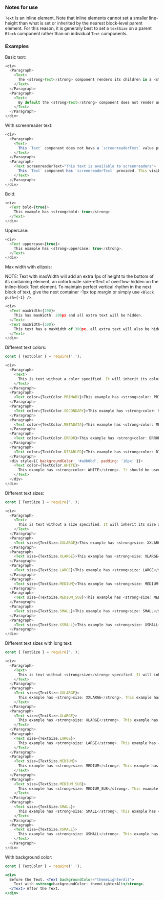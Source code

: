 ### Notes for use

`Text` is an inline element. Note that inline elements cannot set a smaller line-height than what is set or inherited by the nearest block-level parent element. For this reason, it is generally best to set a `textSize` on a parent `Block` component rather than on individual `Text` components.

### Examples

Basic text:

```js { "props": { "data-description": "basic" } }
<div>
  <Paragraph>
    <Text>
      The <strong>Text</strong> component renders its children in a <strong>span</strong>. It's a convenient way to render a piece of text with a specific size. Text will support more options in the future.
    </Text>
  </Paragraph>
  <Paragraph>
    <Text>
      By default the <strong>Text</strong> component does not render any styling so it can inherit styles of its parent.
    </Text>
  </Paragraph>
</div>
```

With screenreader text:

```js { "props": { "data-description": "with screenreader text" } }
<div>
  <Paragraph>
    <Text>
      This `Text` component does not have a `screenreaderText` value provided.
    </Text>
  </Paragraph>
  <Paragraph>
    <Text screenreaderText="This text is available to screenreaders">
      This `Text` component has `screenreaderText` provided. This visible text is hidden from screenreaders while the screenreaderText value is made available to them.
    </Text>
  </Paragraph>
</div>
```

Bold:

```js { "props": { "data-description": "bold" } }
<div>
  <Text bold={true}>
    This example has <strong>bold: true</strong>.
  </Text>
</div>
```

Uppercase:

```js { "props": { "data-description": "uppercase" } }
<div>
  <Text uppercase={true}>
    This example has <strong>uppercase: true</strong>.
  </Text>
</div>
```

Max width with ellipsis:

NOTE: Text with maxWidth will add an extra 1px of height to the bottom of its containing element, an unfortunate side-effect of overflow-hidden on the inline-block Text element. To maintain perfect vertical rhythm in the next block of text, give the next container -1px top margin or simply use `<Block push={-1} />`.

```js { "props": { "data-description": "max width with ellipsis" } }
<div>
  <Text maxWidth={200}>
    This has maxWidth: 200px and all extra text will be hidden.
  </Text>
  <Text maxWidth={300}>
    This text has a maxWidth of 300px, all extra text will also be hidden.
  </Text>
</div>
```

Different text colors:

```js { "props": { "data-description": "colors" } }
const { TextColor } = require('.');

<div>
  <Paragraph>
    <Text>
      This is text without a color specified. It will inherit its color from its parent.
    </Text>
  </Paragraph>
  <Paragraph>
    <Text color={TextColor.PRIMARY}>This example has <strong>color: PRIMARY</strong>.</Text>
  </Paragraph>
  <Paragraph>
    <Text color={TextColor.SECONDARY}>This example has <strong>color: SECONDARY</strong>.</Text>
  </Paragraph>
  <Paragraph>
    <Text color={TextColor.METADATA}>This example has <strong>color: METADATA</strong>.</Text>
  </Paragraph>
  <Paragraph>
    <Text color={TextColor.ERROR}>This example has <strong>color: ERROR</strong>.</Text>
  </Paragraph>
  <Paragraph>
    <Text color={TextColor.DISABLED}>This example has <strong>color: DISABLED</strong>.</Text>
  </Paragraph>
  <div style={{ backgroundColor: '#a8b0bd', padding: '16px' }}>
    <Text color={TextColor.WHITE}>
      This example has <strong>color: WHITE</strong>. It should be used where the background is a darker color.
    </Text>
  </div>
</div>
```

Different text sizes:

```js { "props": { "data-description": "sizes" } }
const { TextSize } = require('.');

<div>
  <Paragraph>
    <Text>
      This is text without a size specified. It will inherit its size and line-height from its parent.
    </Text>
  </Paragraph>
  <Paragraph>
    <Text size={TextSize.XXLARGE}>This example has <strong>size: XXLARGE</strong>.</Text>
  </Paragraph>
  <Paragraph>
    <Text size={TextSize.XLARGE}>This example has <strong>size: XLARGE</strong>.</Text>
  </Paragraph>
  <Paragraph>
    <Text size={TextSize.LARGE}>This example has <strong>size: LARGE</strong>.</Text>
  </Paragraph>
  <Paragraph>
    <Text size={TextSize.MEDIUM}>This example has <strong>size: MEDIUM</strong>.</Text>
  </Paragraph>
  <Paragraph>
    <Text size={TextSize.MEDIUM_SUB}>This example has <strong>size: MEDIUM_SUB</strong>.</Text>
  </Paragraph>
  <Paragraph>
    <Text size={TextSize.SMALL}>This example has <strong>size: SMALL</strong>.</Text>
  </Paragraph>
  <Paragraph>
    <Text size={TextSize.XSMALL}>This example has <strong>size: XSMALL</strong>.</Text>
  </Paragraph>
</div>
```

Different text sizes with long text:

```js { "props": { "data-description": "sizes long" } }
const { TextSize } = require('.');

<div>
  <Paragraph>
    <Text>
      This is text without <strong>size</strong> specified. It will inherit its size and line-height from its parent. This is text without <strong>size</strong> specified. It will inherit its size and line-height from its parent. This is text without <strong>size</strong> specified. It will inherit its size and line-height from its parent.
    </Text>
  </Paragraph>
  <Paragraph>
    <Text size={TextSize.XXLARGE}>
      This example has <strong>size: XXLARGE</strong>. This example has <strong>size: XXLARGE</strong>. This example has <strong>size: XXLARGE</strong>. This example has <strong>size: XXLARGE</strong>. This example has <strong>size: XXLARGE</strong>. This example has <strong>size: XXLARGE</strong>. This example has <strong>size: XXLARGE</strong>.
    </Text>
  </Paragraph>
  <Paragraph>
    <Text size={TextSize.XLARGE}>
      This example has <strong>size: XLARGE</strong>. This example has <strong>size: XLARGE</strong>. This example has <strong>size: XLARGE</strong>. This example has <strong>size: XLARGE</strong>. This example has <strong>size: XLARGE</strong>. This example has <strong>size: XLARGE</strong>. This example has <strong>size: XLARGE</strong>. This example has <strong>size: XLARGE</strong>.
    </Text>
  </Paragraph>
  <Paragraph>
    <Text size={TextSize.LARGE}>
      This example has <strong>size: LARGE</strong>. This example has <strong>size: LARGE</strong>. This example has <strong>size: LARGE</strong>. This example has <strong>size: LARGE</strong>. This example has <strong>size: LARGE</strong>. This example has <strong>size: LARGE</strong>. This example has <strong>size: LARGE</strong>. This example has <strong>size: LARGE</strong>.
    </Text>
  </Paragraph>
  <Paragraph>
    <Text size={TextSize.MEDIUM}>
      This example has <strong>size: MEDIUM</strong>. This example has <strong>size: MEDIUM</strong>. This example has <strong>size: MEDIUM</strong>. This example has <strong>size: MEDIUM</strong>. This example has <strong>size: MEDIUM</strong>. This example has <strong>size: MEDIUM</strong>. This example has <strong>size: MEDIUM</strong>. This example has <strong>size: MEDIUM</strong>.
    </Text>
  </Paragraph>
  <Paragraph>
    <Text size={TextSize.MEDIUM_SUB}>
      This example has <strong>size: MEDIUM_SUB</strong>. This example has <strong>size: MEDIUM_SUB</strong>. This example has <strong>size: MEDIUM_SUB</strong>. This example has <strong>size: MEDIUM_SUB</strong>. This example has <strong>size: MEDIUM_SUB</strong>. This example has <strong>size: MEDIUM_SUB</strong>. This example has <strong>size: MEDIUM_SUB</strong>.
    </Text>
  </Paragraph>
  <Paragraph>
    <Text size={TextSize.SMALL}>
      This example has <strong>size: SMALL</strong>. This example has <strong>size: SMALL</strong>. This example has <strong>size: SMALL</strong>. This example has <strong>size: SMALL</strong>. This example has <strong>size: SMALL</strong>. This example has <strong>size: SMALL</strong>. This example has <strong>size: SMALL</strong>. This example has <strong>size: SMALL</strong>.
    </Text>
  </Paragraph>
  <Paragraph>
    <Text size={TextSize.XSMALL}>
      This example has <strong>size: XSMALL</strong>. This example has <strong>size: XSMALL</strong>. This example has <strong>size: XSMALL</strong>. This example has <strong>size: XSMALL</strong>. This example has <strong>size: XSMALL</strong>. This example has <strong>size: XSMALL</strong>. This example has <strong>size: XSMALL</strong>. This example has <strong>size: XSMALL</strong>.
    </Text>
  </Paragraph>
</div>
```

With background color:
```jsx { "props": { "data-description": "background-color" } }
const { TextColor } = require('.');

<div>
  Before the Text. <Text backgroundColor="themeLighterAlt">
    Text with <strong>backgroundColor: themeLighterAlt</strong>.
  </Text> After the Text.
</div>
```
